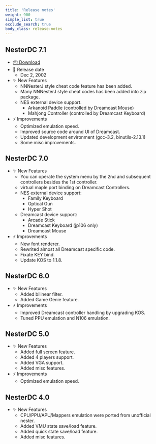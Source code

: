 ```yaml
---
title: 'Release notes'
weight: 900
simple_list: true
exclude_search: true
body_class: release-notes
---
```


## NesterDC 7.1

-   [📦 Download](https://github.com/pqrs-org/NesterDC/releases/download/v7.1.0/nesterdc-7.1.zip)
-   📅 Release date
    -   Dec 2, 2002
-   ✨ New Features
    -   NNNesterJ style cheat code feature has been added.
    -   Many NNNesterJ style cheat codes has been added into zip package.
    -   NES external device support.
        -   Arkanoid Paddle (controlled by Dreamcast Mouse)
        -   Mahjong Controller (controlled by Dreamcast Keyboard)
-   ⚡️ Improvements
    -   Optimized emulation speed.
    -   Improved source code around UI of Dreamcast.
    -   Updated development environment (gcc-3.2, binutils-2.13.1)
    -   Some misc improvements.

## NesterDC 7.0

-   ✨ New Features
    -   You can operate the system menu by the 2nd and subsequent controllers besides the 1st controller.
    -   virtual maple port binding on Dreamcast Controllers.
    -   NES external device support:
        -   Family Keyboard
        -   Optical Gun
        -   Hyper Shot
    -   Dreamcast device support:
        -   Arcade Stick
        -   Dreamcast Keyboard (jp106 only)
        -   Dreamcast Mouse
-   ⚡️ Improvements
    -   New font renderer.
    -   Rewrited almost all Dreamcast specific code.
    -   Fixate KEY bind.
    -   Update KOS to 1.1.8.

## NesterDC 6.0

-   ✨ New Features
    -   Added bilinear filter.
    -   Added Game Genie feature.
-   ⚡️ Improvements
    -   Improved Dreamcast controller handling by upgrading KOS.
    -   Tuned PPU emulation and N106 emulation.

## NesterDC 5.0

-   ✨ New Features
    -   Added full screen feature.
    -   Added 4 players support.
    -   Added VGA support.
    -   Added misc features.
-   ⚡️ Improvements
    -   Optimized emulation speed.

## NesterDC 4.0

-   ✨ New Features
    -   CPU/PPU/APU/Mappers emulation were ported from unofficial nester.
    -   Added VMU state save/load feature.
    -   Added quick state save/load feature.
    -   Added misc features.
